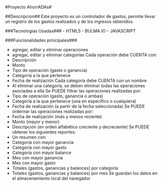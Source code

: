 #Proyecto AhorrADAs#

##Descripcion##
Este proyecto es un controlador de gastos, permite llevar un registro de los gastos realizados y de los ingresos obtenidos.

###Tecnologias Usadas###
    - HTML5
    - BULMA.IO
    - JAVASCRIPT

###Funcionalidades principales###
- agregar, editar y eliminar operaciones
- agregar, editar y eliminar categorías
Cada operación debe CUENTA con:
- Descripción
- Monto
- Tipo de operación (gasto o ganancia)
- Categoría a la que pertenece
- Fecha de realización
Cada categoría debe CUENTA con un nombre
- Al eliminar una categoría, se deben eliminar todas las operaciones asociadas a ella
Se PUEDE filtrar las operaciones realizadas por:
- Tipo de operación (gasto, ganancia o ambas)
- Categoría a la que pertenece (una en específico o cualquiera)
- Fecha de realización (a partir de la fecha seleccionada)
Se PUEDE ordernar las operaciones realizadas por:
- Fecha de realización (más y menos reciente)
- Monto (mayor y menor)
- Descripción (en orden alfabético creciente y decreciente)
Se PUEDE obtener los siguientes reportes:
- Un resumen con:
 - Categoría con mayor ganancia
 - Categoría con mayor gasto
 - Categoría con mayor balance
 - Mes con mayor ganancia
 - Mes con mayor gasto
 - Totales (gastos, ganancias y balances) por categoría
 - Totales (gastos, ganancias y balances) por mes
Se guardan los datos en el almacenamiento local del navegador